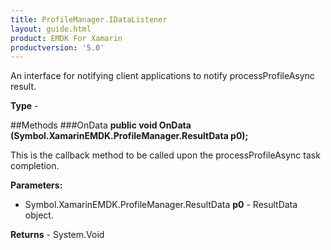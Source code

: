 ```yaml
---
title: ProfileManager.IDataListener
layout: guide.html
product: EMDK For Xamarin
productversion: '5.0'
---
```

An interface for notifying client applications to notify processProfileAsync result.

**Type** - 

##Methods
###OnData
**public void OnData (Symbol.XamarinEMDK.ProfileManager.ResultData p0);**

This is the callback method to be called upon the processProfileAsync task completion.

**Parameters:** 

* Symbol.XamarinEMDK.ProfileManager.ResultData **p0** - ResultData object.

**Returns** - System.Void



















